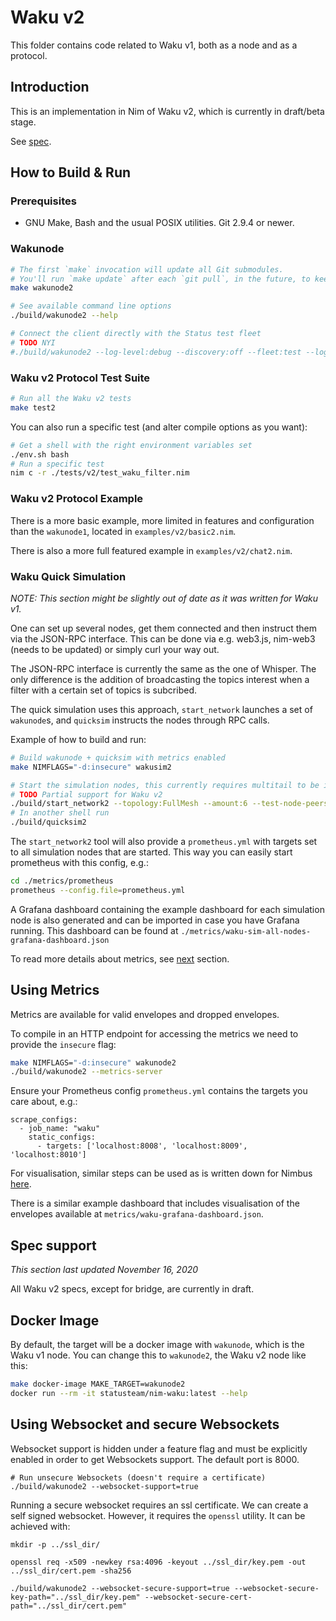 # Waku v2

This folder contains code related to Waku v1, both as a node and as a protocol.

## Introduction

This is an implementation in Nim of Waku v2, which is currently in draft/beta stage.

See [spec](https://specs.vac.dev/specs/waku/v2/waku-v2.html).

## How to Build & Run

### Prerequisites

* GNU Make, Bash and the usual POSIX utilities. Git 2.9.4 or newer.

### Wakunode

```bash
# The first `make` invocation will update all Git submodules.
# You'll run `make update` after each `git pull`, in the future, to keep those submodules up to date.
make wakunode2

# See available command line options
./build/wakunode2 --help

# Connect the client directly with the Status test fleet
# TODO NYI
#./build/wakunode2 --log-level:debug --discovery:off --fleet:test --log-metrics
```

### Waku v2 Protocol Test Suite

```bash
# Run all the Waku v2 tests
make test2
```

You can also run a specific test (and alter compile options as you want):
```bash
# Get a shell with the right environment variables set
./env.sh bash
# Run a specific test
nim c -r ./tests/v2/test_waku_filter.nim
```

### Waku v2 Protocol Example

There is a more basic example, more limited in features and configuration than
the `wakunode1`, located in `examples/v2/basic2.nim`.

There is also a more full featured example in `examples/v2/chat2.nim`.

### Waku Quick Simulation

*NOTE: This section might be slightly out of date as it was written for Waku v1.*

One can set up several nodes, get them connected and then instruct them via the
JSON-RPC interface. This can be done via e.g. web3.js, nim-web3 (needs to be
updated) or simply curl your way out.

The JSON-RPC interface is currently the same as the one of Whisper. The only
difference is the addition of broadcasting the topics interest when a filter
with a certain set of topics is subcribed.

The quick simulation uses this approach, `start_network` launches a set of
`wakunode`s, and `quicksim` instructs the nodes through RPC calls.

Example of how to build and run:
```bash
# Build wakunode + quicksim with metrics enabled
make NIMFLAGS="-d:insecure" wakusim2

# Start the simulation nodes, this currently requires multitail to be installed
# TODO Partial support for Waku v2
./build/start_network2 --topology:FullMesh --amount:6 --test-node-peers:2
# In another shell run
./build/quicksim2
```

The `start_network2` tool will also provide a `prometheus.yml` with targets
set to all simulation nodes that are started. This way you can easily start
prometheus with this config, e.g.:

```bash
cd ./metrics/prometheus
prometheus --config.file=prometheus.yml
```

A Grafana dashboard containing the example dashboard for each simulation node
is also generated and can be imported in case you have Grafana running.
This dashboard can be found at `./metrics/waku-sim-all-nodes-grafana-dashboard.json`

To read more details about metrics, see [next](#using-metrics) section.

## Using Metrics

Metrics are available for valid envelopes and dropped envelopes.

To compile in an HTTP endpoint for accessing the metrics we need to provide the
`insecure` flag:
```bash
make NIMFLAGS="-d:insecure" wakunode2
./build/wakunode2 --metrics-server
```

Ensure your Prometheus config `prometheus.yml` contains the targets you care about, e.g.:

```
scrape_configs:
  - job_name: "waku"
    static_configs:
      - targets: ['localhost:8008', 'localhost:8009', 'localhost:8010']
```

For visualisation, similar steps can be used as is written down for Nimbus
[here](https://github.com/status-im/nimbus#metric-visualisation).

There is a similar example dashboard that includes visualisation of the
envelopes available at `metrics/waku-grafana-dashboard.json`.

## Spec support

*This section last updated November 16, 2020*

All Waku v2 specs, except for bridge, are currently in draft.

## Docker Image

By default, the target will be a docker image with `wakunode`, which is the Waku v1 node.
You can change this to `wakunode2`, the Waku v2 node like this:

```bash
make docker-image MAKE_TARGET=wakunode2
docker run --rm -it statusteam/nim-waku:latest --help
```
## Using Websocket and secure Websockets

Websocket support is hidden under a feature flag and must be explicitly enabled in order to get Websockets support. The default port is 8000.

```
# Run unsecure Websockets (doesn't require a certificate)
./build/wakunode2 --websocket-support=true 
```

Running a secure websocket requires an ssl certificate. We can create a self signed websocket. However, it requires the `openssl` utility. It can be achieved with:

```
mkdir -p ../ssl_dir/

openssl req -x509 -newkey rsa:4096 -keyout ../ssl_dir/key.pem -out ../ssl_dir/cert.pem -sha256

./build/wakunode2 --websocket-secure-support=true --websocket-secure-key-path="../ssl_dir/key.pem" --websocket-secure-cert-path="../ssl_dir/cert.pem"
```



